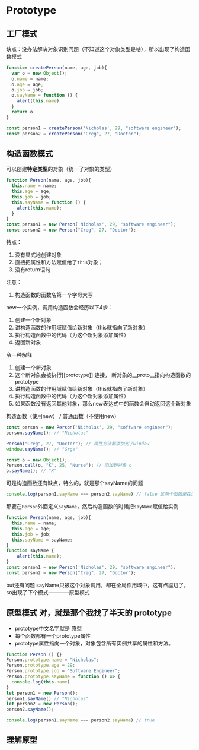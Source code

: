 # Prototype

## **工厂模式**
缺点：没办法解决对象识别问题（不知道这个对象类型是啥），所以出现了构造函数模式

```javascript
function createPerson(name, age, job){
  var o = new Object();
  o.name = name;
  o.age = age;
  o.job = job;
  o.sayName = function () {
    alert(this.name)
  }
  return o
}

const person1 = createPerson('Nicholas', 29, "software engineer");
const person2 = createPerson("Creg", 27, "Doctor");
```

## **构造函数模式**

可以创建**特定类型**的对象（统一了对象的类型）

```javascript
function Person(name, age, job){
  this.name = name;
  this.age = age;
  this.job = job;
  this.sayName = function () {
    alert(this.name);
  }
}
const person1 = new Person('Nicholas', 29, "software engineer");
const person2 = new Person("Creg", 27, "Doctor");
```
特点：
1. 没有显式地创建对象
2. 直接把属性和方法赋值给了`this`对象；
3. 没有return语句

注意：
1. 构造函数的函数名第一个字母大写

new一个实例，调用构造函数会经历以下4步：
1. 创建一个新对象
2. 讲构造函数的作用域赋值给新对象（this就指向了新对象）
3. 执行构造函数中的代码（为这个新对象添加属性）
4. 返回新对象

令一种解释
1. 创建一个新对象
2. 这个新对象会被执行[[prototype]] 连接， 新对象的__proto__指向构造函数的prototype
3. 讲构造函数的作用域赋值给新对象（this就指向了新对象）
4. 执行构造函数中的代码（为这个新对象添加属性）
5. 如果函数没有返回其他对象，那么new表达式中的函数会自动返回这个新对象


构造函数（使用new） / 普通函数（不使用new)
```javascript
const person = new Person('Nicholas', 29, "software engineer");
person.sayName(); // "Nicholas"
```

```javascript
Person("Creg", 27, "Doctor"); // 属性方法都添加到了window
window.sayName(); // "Grge" 
```

```javascript
const o = new Object();
Person.call(o, "K", 25, "Nurse"); // 添加到对象 o
o.sayName(); // "K"
```


可是构造函数还有缺点，特么的，就是那个sayName的问题
```javascript
console.log(person1.sayName === person2.sayName) // false 这两个函数是在调用构造函数的时候各自生成的，所以是不同的函数。啧
```

那要在`Person`外面定义`sayName`，然后构造函数的时候把`sayName`赋值给实例
```javascript
function Person(name, age, job){
  this.name = name;
  this.age = age;
  this.job = job;
  this.sayName = sayName;
}
function sayName {
    alert(this.name);
}
const person1 = new Person('Nicholas', 29, "software engineer");
const person2 = new Person("Creg", 27, "Doctor");
```

but还有问题
sayName只被这个对象调用，却在全局作用域中，这有点尴尬了。so出现了下个模式————原型模式

## **原型模式** 对，就是那个我找了半天的 prototype

+ prototype中文名字就是 原型
+ 每个函数都有一个prototype属性
+ prototype属性指向一个对象，对象包含所有实例共享的属性和方法。

```javascript
function Person () {}
Person.prototype.name = "Nicholas";
Person.prototype.age = 29;
Person.prototype.job = "Software Engineer";
Person.prototype.sayName = function () => {
  console.log(this.name)
}
let person1 = new Person();
person1.sayName() // "Nicholas"
let person2 = new Person();
person2.sayName();

console.log(person1.sayName === person2.sayName) // true
```

## 理解原型
